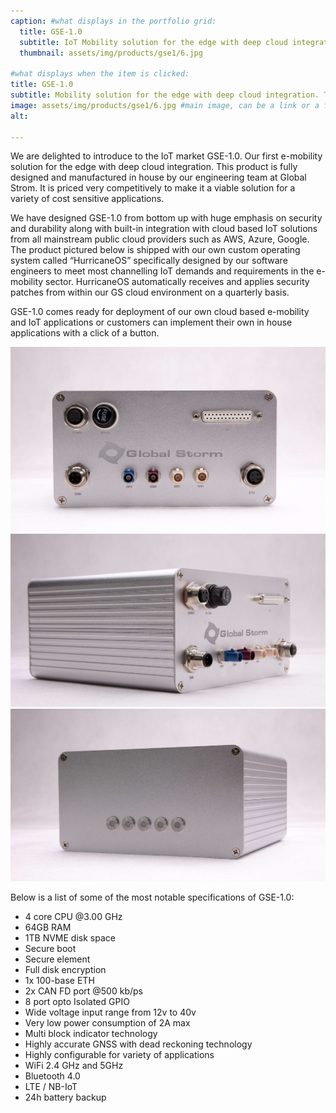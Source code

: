 ```yaml
---
caption: #what displays in the portfolio grid:
  title: GSE-1.0
  subtitle: IoT Mobility solution for the edge with deep cloud integration.
  thumbnail: assets/img/products/gse1/6.jpg
  
#what displays when the item is clicked:
title: GSE-1.0
subtitle: Mobility solution for the edge with deep cloud integration. This product is fully designed and manufactured in house by our engineering team at Global Strom. It is priced very competitively to make it a viable solution for a variety of cost sensitive applications.
image: assets/img/products/gse1/6.jpg #main image, can be a link or a file in assets/img/portfolio
alt:

---
```


We are delighted to introduce to the IoT market GSE-1.0. Our first e-mobility solution for the edge with deep cloud integration. This product is fully designed and manufactured in house by our engineering team at Global Strom. It is priced very competitively to make it a viable solution for a variety of cost sensitive applications.


We have designed GSE-1.0 from bottom up with huge emphasis on security and durability along with built-in integration with cloud based IoT solutions from all mainstream public cloud providers such as AWS, Azure, Google.
The product pictured below is shipped with our own custom operating system called “HurricaneOS” specifically designed by our software engineers to meet most channelling IoT demands and requirements in the e-mobility sector. HurricaneOS automatically receives and applies security patches from within our GS cloud environment on a quarterly basis.

GSE-1.0 comes ready for deployment of our own cloud based e-mobility and IoT applications or customers can implement their own in house applications with a click of a button.

![Box Front](/assets/img/products/gse1/7.jpg)
![Box Side](/assets/img/products/gse1/5.jpg)
![Box Back](/assets/img/products/gse1/2.jpg)

Below is a list of some of the most notable specifications of GSE-1.0:
- 4 core CPU @3.00 GHz
- 64GB RAM
- 1TB NVME disk space
- Secure boot
- Secure element
- Full disk encryption
- 1x 100-base ETH
- 2x CAN FD port @500 kb/ps
- 8 port opto Isolated GPIO
- Wide voltage input range from 12v to 40v
- Very low power consumption of 2A max
- Multi block indicator technology
- Highly accurate GNSS with dead reckoning technology
- Highly configurable for variety of applications
- WiFi 2.4 GHz and 5GHz
- Bluetooth 4.0
- LTE / NB-IoT
- 24h battery backup
